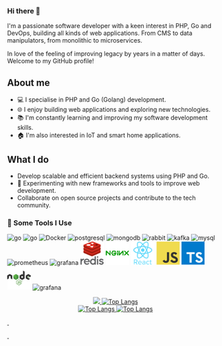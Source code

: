 ### Hi there 👋

I'm a passionate software developer with a keen interest in PHP, Go and DevOps, building all kinds of web applications. From CMS to data manipulators, from monolithic to microservices.

In love of the feeling of improving legacy by years in a matter of days.
Welcome to my GitHub profile!

## About me

- 💻 I specialise in PHP and Go (Golang) development.
- 🌐 I enjoy building web applications and exploring new technologies.
- 📚 I'm constantly learning and improving my software development skills.
- 🏠 I'm also interested in IoT and smart home applications.

## What I do

- Develop scalable and efficient backend systems using PHP and Go.
- 🌱 Experimenting with new frameworks and tools to improve web development.
- Collaborate on open source projects and contribute to the tech community.

<h3>🚀 Some Tools I Use</h3>
<p align="left">
  <img src="https://cdn.svgporn.com/logos/php.svg" alt="go" width="55" height="55" />
  <img src="https://cdn.svgporn.com/logos/go.svg" alt="go" width="55" height="55" />
  <img src="https://cdn.svgporn.com/logos/docker-icon.svg" alt="Docker" width="55" height="55" />
  <img src="https://cdn.svgporn.com/logos/postgresql.svg" alt="postgresql" width="55" height="55" />
  <img src="https://cdn.svgporn.com/logos/mongodb.svg" alt="mongodb" width="55" height="55" />
  <img src="https://cdn.svgporn.com/logos/rabbitmq-icon.svg" alt="rabbit" width="55" height="55" />
  <img src="https://cdn.svgporn.com/logos/kafka-icon.svg" alt="kafka" width="55" height="55" />
  <img src="https://cdn.svgporn.com/logos/mysql.svg" alt="mysql" width="55" height="55" />
  <img src="https://cdn.svgporn.com/logos/prometheus.svg" alt="prometheus" width="55" height="55" />
  <img src="https://cdn.svgporn.com/logos/grafana.svg" alt="grafana" width="55" height="55" />
  <img src="https://raw.githubusercontent.com/devicons/devicon/master/icons/redis/redis-original-wordmark.svg" alt="redis" width="55" height="55" />
  <img src="https://raw.githubusercontent.com/devicons/devicon/master/icons/nginx/nginx-original.svg" alt="nginx" width="55" height="55" />
  <img src="https://raw.githubusercontent.com/devicons/devicon/master/icons/react/react-original-wordmark.svg" alt="react" width="55" height="55" />
  <img src="https://raw.githubusercontent.com/devicons/devicon/master/icons/javascript/javascript-original.svg" alt="javascript" width="55" height="55" />
  <img src="https://raw.githubusercontent.com/devicons/devicon/master/icons/typescript/typescript-original.svg" alt="typescript" width="55" height="55" />
  <img src="https://raw.githubusercontent.com/devicons/devicon/master/icons/nodejs/nodejs-original-wordmark.svg" alt="nodejs" width="55" height="55" />
  <img src="https://cdn.svgporn.com/logos/aws.svg" alt="grafana" width="55" height="55" />
</p>

 <div align="center">
  <a href="https://github.com/Rodrigo-Cn"> 
   <img height="180em" src="http://github-profile-summary-cards.vercel.app/api/cards/profile-details?username=RafalSalwa&theme=github"/>
   <img height="180em" src="https://github-readme-stats.vercel.app/api/top-langs/?username=rafalsalwa&langs_count=8&layout=compact&theme=github" alt="Top Langs"/>
    <br />
    <img height="180em" src="http://github-profile-summary-cards.vercel.app/api/cards/most-commit-language?username=RafalSalwa&theme=github" alt="Top Langs"/>
    <img height="180em" src="http://github-profile-summary-cards.vercel.app/api/cards/stats?username=RafalSalwa&theme=github" alt="Top Langs"/>
</div>
    
![]()
![]()

![]()
![]()
